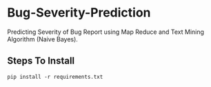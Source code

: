 # Bug-Severity-Prediction
Predicting Severity of Bug Report using Map Reduce and Text Mining Algorithm (Naive Bayes).

## Steps To Install
```
pip install -r requirements.txt
```